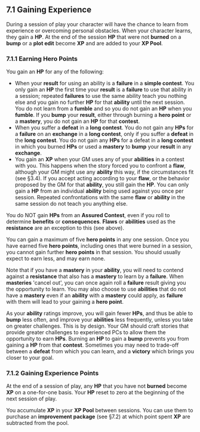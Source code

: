 ## 7.1 Gaining Experience

During a session of play your character will have the chance to learn from experience or overcoming personal obstacles. When your character learns, they gain a **HP**. At the end of the session **HP** that were not **burned** on a **bump** or a **plot edit** become **XP** and are added to your **XP Pool**.

### 7.1.1 Earning Hero Points

You gain an **HP** for any of the following:

* When your **result** for using an ability is a **failure** in a **simple contest**. You only gain an **HP** the first time your **result** is a **failure** to use that ability in a session; repeated **failures** to use the same ability teach you nothing else and you gain no further **HP** for that **ability** until the next session. You do not learn from a **fumble** and so you do not gain an **HP** when you **fumble**. If you **bump** your **result**, either through burning a **hero point** or a **mastery**, you do not gain an **HP** for that **contest**.
* When you suffer a **defeat** in a **long contest**. You do not gain any **HPs** for a **failure** on an **exchange** in a **long contest**, only if you suffer a **defeat** in the **long contest**. You do not gain any **HPs** for a defeat in a **long contest** in which you burned **HPs** or used a **mastery** to **bump** your **result** in any **exchange**.
* You gain an **XP** when your GM uses any of your **abilities** in a contest with you. This happens when the story forced you to confront a **flaw**, although your GM might use any **ability** this way, if the circumstances fit (see §3.4). If you accept acting according to your **flaw**, or the behavior proposed by the GM for that **ability**, you still gain the **HP**. You can only gain a **HP** from an individual **ability** being used against you once per session. Repeated confrontations with the same **flaw** or **ability** in the same session do not teach you anything else.

You do NOT gain **HPs** from an **Assured Contest**, even if you roll to determine **benefits** or **consequences**. **Flaws** or **abilities** used as the **resistance** are an exception to this (see above).

You can gain a maximum of five **hero points** in any one session. Once you have earned five **hero points**, including ones that were burned in a session, you cannot gain further **hero points** in that session. You should usually expect to earn less, and may earn none.

Note that if you have a **mastery** in your **ability**, you will need to contend against a **resistance** that also has a **mastery** to learn by a **failure**. When **masteries** 'cancel out', you can once again roll a **failure** result giving you the opportunity to learn. You may also choose to use **abilities** that do not have a **mastery** even if an **ability** with a **mastery** could apply, as **failure** with them will lead to your gaining a **hero point**.
 
As your **ability** ratings improve, you will gain fewer **HPs**, and thus be able to **bump** less often, and improve your **abilities** less frequently, unless you take on greater challenges. This is by design. Your GM should craft stories that provide greater challenges to experienced PCs to allow them the opportunity to earn **HPs**. Burning an **HP** to gain a **bump** prevents you from gaining a **HP** from that **contest**. Sometimes you may need to trade-off between a **defeat** from which you can learn, and a **victory** which brings you closer to your goal.

### 7.1.2 Gaining Experience Points

At the end of a session of play, any **HP** that you have not **burned** become **XP** on a one-for-one basis. Your **HP** reset to zero at the beginning of the next session of play.

You accumulate **XP** in your **XP Pool** between sessions. You can use them to purchase an **improvement package** (see §7.2) at which point spent **XP** are subtracted from the pool.

